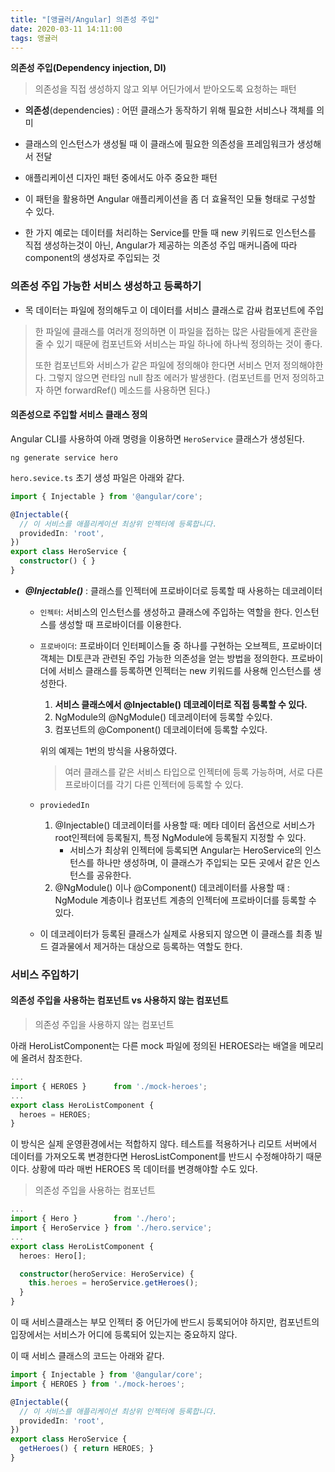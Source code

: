 ```yaml
---
title: "[앵귤러/Angular] 의존성 주입"
date: 2020-03-11 14:11:00
tags: 앵귤러
---
```




**의존성 주입(Dependency injection, DI)**

> 의존성을 직접 생성하지 않고 외부 어딘가에서 받아오도록 요청하는 패턴

- **의존성**(dependencies) : 어떤 클래스가 동작하기 위해 필요한 서비스나 객체를 의미
- 클래스의 인스턴스가 생성될 때 이 클래스에 필요한 의존성을 프레임워크가 생성해서 전달

- 애플리케이션 디자인 패턴 중에서도 아주 중요한 패턴
- 이 패턴을 활용하면 Angular 애플리케이션을 좀 더 효율적인 모듈 형태로 구성할 수 있다.

- 한 가지 예로는 데이터를 처리하는 Service를 만들 때 new 키워드로 인스턴스를 직접 생성하는것이 아닌, Angular가 제공하는 의존성 주입 매커니즘에 따라 component의 생성자로 주입되는 것



### 의존성 주입 가능한 서비스 생성하고 등록하기

- 목 데이터는 파일에 정의해두고 이 데이터를 서비스 클래스로 감싸 컴포넌트에 주입

> 한 파일에 클래스를 여러개 정의하면 이 파일을 접하는 많은 사람들에게 혼란을 줄 수 있기 때문에 컴포넌트와 서비스는 파일 하나에 하나씩 정의하는 것이 좋다.  
>
> 또한 컴포넌트와 서비스가 같은 파일에 정의해야 한다면 서비스 먼저 정의해야한다. 그렇지 않으면 런타임 null 참조 에러가 발생한다. (컴포넌트를 먼저 정의하고자 하면 forwardRef() 메소드를 사용하면 된다.)



#### 의존성으로 주입할 서비스 클래스 정의

Angular CLI를 사용하여 아래 명령을 이용하면 `HeroService` 클래스가 생성된다.  

```
ng generate service hero
```

`hero.sevice.ts` 초기 생성 파일은 아래와 같다.

```typescript
import { Injectable } from '@angular/core';

@Injectable({
  // 이 서비스를 애플리케이션 최상위 인젝터에 등록합니다.
  providedIn: 'root',
})
export class HeroService {
  constructor() { }
}
```

- ***@Injectable()*** : 클래스를 인젝터에 프로바이더로 등록할 때 사용하는 데코레이터

  - `인젝터`:  서비스의 인스턴스를 생성하고 클래스에 주입하는 역할을 한다. 인스턴스를 생성할 때 프로바이더를 이용한다. 

  - `프로바이더`: 프로바이더 인터페이스들 중 하나를 구현하는 오브젝트, 프로바이더 객체는 DI토큰과 관련된 주입 가능한 의존성을 얻는 방법을 정의한다. 프로바이더에 서비스 클래스를 등록하면 인젝터는 new 키워드를 사용해 인스턴스를 생성한다. 

    1. **서비스 클래스에서 @Injectable() 데코레이터로 직접 등록할 수 있다.** 
    2. NgModule의 @NgModule() 데코레이터에 등록할 수있다.
    3. 컴포넌트의 @Component() 데코레이터에 등록할 수있다.

    위의 예제는 1번의 방식을 사용하였다.

    > 여러 클래스를 같은 서비스 타입으로 인젝터에 등록 가능하며, 서로 다른 프로바이더를 각기 다른 인젝터에 등록할 수 있다. 

  - `proviededIn`

    1. @Injectable() 데코레이터를 사용할 때: 메타 데이터 옵션으로 서비스가 root인젝터에 등록될지, 특정 NgModule에 등록될지 지정할 수 있다.
       - 서비스가 최상위 인젝터에 등록되면 Angular는 HeroService의 인스턴스를 하나만 생성하며, 이 클래스가 주입되는 모든 곳에서 같은 인스턴스를 공유한다.
    2. @NgModule() 이나 @Component() 데코레이터를 사용할 때 : NgModule 계층이나 컴포넌트 계층의 인젝터에 프로바이더를 등록할 수 있다.

  - 이 데코레이터가 등록된 클래스가 실제로 사용되지 않으면 이 클래스를 최종 빌드 결과물에서 제거하는 대상으로 등록하는 역할도 한다.



### 서비스 주입하기

#### 의존성 주입을 사용하는 컴포넌트 vs 사용하지 않는 컴포넌트

> 의존성 주입을 사용하지 않는 컴포넌트

아래 HeroListComponent는 다른 mock 파일에 정의된 HEROES라는 배열을 메모리에 올려서 참조한다.

```typescript
...
import { HEROES }      from './mock-heroes';
...
export class HeroListComponent {
  heroes = HEROES;
}
```

이 방식은 실제 운영환경에서는 적합하지 않다. 테스트를 적용하거나 리모트 서버에서 데이터를 가져오도록 변경한다면 HerosListComponent를 반드시 수정해야하기 때문이다. 상황에 따라 매번 HEROES 목 데이터를 변경해야할 수도 있다. 

> 의존성 주입을 사용하는 컴포넌트

```typescript
...
import { Hero }        from './hero';
import { HeroService } from './hero.service';
...
export class HeroListComponent {
  heroes: Hero[];

  constructor(heroService: HeroService) {
    this.heroes = heroService.getHeroes();
  }
}
```

이 때 서비스클래스는 부모 인젝터 중 어딘가에 반드시 등록되어야 하지만, 컴포넌트의 입장에서는 서비스가 어디에 등록되어 있는지는 중요하지 않다.



이 때 서비스 클래스의 코드는 아래와 같다.

```typescript
import { Injectable } from '@angular/core';
import { HEROES } from './mock-heroes';

@Injectable({
  // 이 서비스를 애플리케이션 최상위 인젝터에 등록합니다.
  providedIn: 'root',
})
export class HeroService {
  getHeroes() { return HEROES; }
}
```

